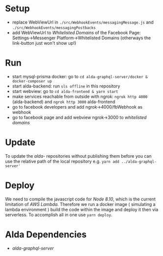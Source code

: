 # Setup
- replace WebViewUrl in `./src/WebhookEvents/messagingMessage.js` and `./src/WebhookEvents/messagingPostbacks`
- add WebViewUrl to *Whitelisted Domains* of the Facebook Page: Settings->Messenger Platform->Whitelisted Domains (otherways the link-button just won't show up!)

# Run
- start mysql-prisma docker: go to `cd alda-graphql-server/docker & docker-composer up`
- start alda-backend: run `sls offline` in this repository
- start webview: go to `cd alda-frontend & yarn start`
- make services reachable from outside with ngrok: `ngrok http 4000` (alda-backend) and `ngrok http 3000` alda-frontend
- go to facebook developers and add ngrok->4000/fbWebhook as webhook
- go to facebook page and add webview ngrok->3000 to *whitelisted domains*

# Update
To update the *alda-* repositories without publishing them before you can use the relative path of the local repository e.g. `yarn add ../alda-graphql-server'`

# Deploy
We need to compile the javascript code for *Node 8.10*, which is the current limitation of *AWS Lambda.* Therefore we run a docker image ( simulating a lambda environment ) build the code within the image and deploy it then via serverless.
To accomplish all in one use `yarn deploy`.

# Alda Dependencies
- *alda-graphql-server*
